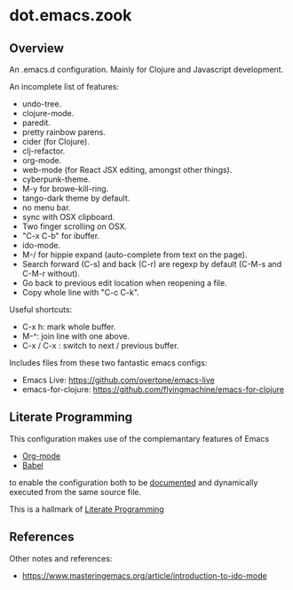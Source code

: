 # dot.emacs.zook

## Overview

An .emacs.d configuration. Mainly for Clojure and Javascript development.

An incomplete list of features:
- undo-tree.
- clojure-mode.
- paredit.
- pretty rainbow parens.
- cider (for Clojure).
- clj-refactor.
- org-mode.
- web-mode (for React JSX editing, amongst other things).
- cyberpunk-theme.
- M-y for browe-kill-ring.
- tango-dark theme by default.
- no menu bar.
- sync with OSX clipboard.
- Two finger scrolling on OSX.
- "C-x C-b" for ibuffer.
- ido-mode.
- M-/ for hippie expand (auto-complete from text on the page).
- Search forward (C-s) and back (C-r) are regexp by default (C-M-s and C-M-r without).
- Go back to previous edit location when reopening a file.
- Copy whole line with "C-c C-k".

Useful shortcuts:
- C-x h: mark whole buffer.
- M-^: join line with one above.
- C-x <RIGHT> / C-x <LEFT>: switch to next / previous buffer.

Includes files from these two fantastic emacs configs:
- Emacs Live: https://github.com/overtone/emacs-live
- emacs-for-clojure: https://github.com/flyingmachine/emacs-for-clojure

## Literate Programming

This configuration makes use of the complemantary features of Emacs 

- [Org-mode](http://orgmode.org/) 
- [Babel](http://orgmode.org/worg/org-contrib/babel/)

to enable the configuration both to be [documented](org/config.org) and dynamically executed from the same source file. 

This is a hallmark of [Literate Programming](http://www.literateprogramming.com/)


## References

Other notes and references:
- https://www.masteringemacs.org/article/introduction-to-ido-mode
